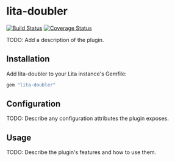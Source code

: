 # lita-doubler

[![Build Status](https://travis-ci.org/rudydydy/lita-doubler.png?branch=master)](https://travis-ci.org/rudydydy/lita-doubler)
[![Coverage Status](https://coveralls.io/repos/rudydydy/lita-doubler/badge.png)](https://coveralls.io/r/rudydydy/lita-doubler)

TODO: Add a description of the plugin.

## Installation

Add lita-doubler to your Lita instance's Gemfile:

``` ruby
gem "lita-doubler"
```

## Configuration

TODO: Describe any configuration attributes the plugin exposes.

## Usage

TODO: Describe the plugin's features and how to use them.

